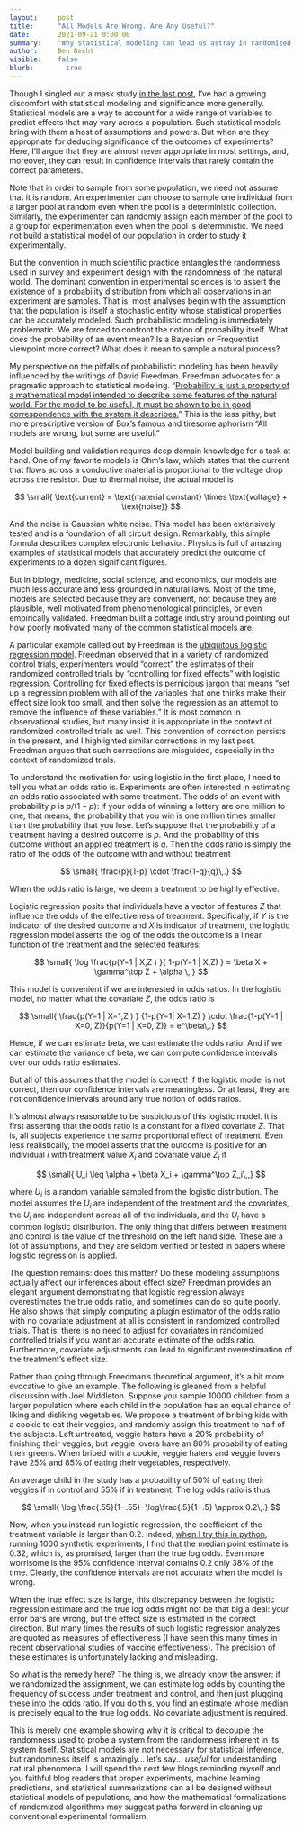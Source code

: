 ```yaml
---
layout:     post
title:      "All Models Are Wrong. Are Any Useful?"
date:       2021-09-21 0:00:00
summary:    "Why statistical modeling can lead us astray in randomized experiments."
author:     Ben Recht
visible:    false
blurb: 		  true
---
```


Though I singled out a mask study [in the last post](https://www.argmin.net/2021/09/13/effect-size/), I’ve had a growing discomfort with statistical modeling and significance more generally. Statistical models are a way to account for a wide range of variables to predict effects that may vary across a population. Such statistical models bring with them a host of assumptions and powers. But when are they appropriate for deducing significance of the outcomes of experiments? Here, I’ll argue that they are almost never appropriate in most settings, and, moreover, they can result in confidence intervals that rarely contain the correct parameters.

Note that in order to sample from some population, we need not assume that it is random. An experimenter can choose to sample one individual from a larger pool at random even when the pool is a deterministic collection. Similarly, the experimenter can randomly assign each member of the pool to a group for experimentation even when the pool is deterministic. We need not build a statistical model of our population in order to study it experimentally.

But the convention in much scientific practice entangles the randomness used in survey and experiment design with the randomness of the natural world. The dominant convention in experimental sciences is to assert the existence of a probability distribution from which all observations in an experiment are samples. That is, most analyses begin with the assumption that the population is itself a stochastic entity whose statistical properties can be accurately modeled. Such probabilistic modeling is immediately problematic. We are forced to confront the notion of probability itself. What does the probability of an event mean? Is a Bayesian or Frequentist viewpoint more correct? What does it mean to sample a natural process?

My perspective on the pitfalls of probabilistic modeling has been heavily influenced by the writings of David Freedman. Freedman advocates for a pragmatic approach to statistical modeling. “[Probability is just a property of a mathematical model intended to describe some features of the natural world. For the model to be useful, it must be shown to be in good correspondence with the system it describes.](https://www.stat.berkeley.edu/~stark/Preprints/611.pdf)” This is the less pithy, but more prescriptive version of Box’s famous and tiresome aphorism “All models are wrong, but some are useful.”

Model building and validation requires deep domain knowledge for a task at hand. One of my favorite models is Ohm’s law, which states that the current that flows across a conductive material is proportional to the voltage drop across the resistor. Due to thermal noise, the actual model is

$$
\small{
  \text{current} = \text{material constant} \times \text{voltage} + \text{noise}}
$$

And the noise is Gaussian white noise. This model has been extensively tested and is a foundation of all circuit design. Remarkably, this simple formula describes complex electronic behavior. Physics is full of amazing examples of statistical models that accurately predict the outcome of experiments to a dozen significant figures.

But in biology, medicine, social science, and economics, our models are much less accurate and less grounded in natural laws. Most of the time, models are selected because they are convenient, not because they are plausible, well motivated from phenomenological principles, or even empirically validated. Freedman built a cottage industry around pointing out how poorly motivated many of the common statistical models are.

A particular example called out by Freedman is the [ubiquitous logistic regression model](https://www.jstor.org/stable/27645896). Freedman observed that in a variety of randomized control trials, experimenters would “correct” the estimates of their randomized controlled trials by “controlling for fixed effects” with logistic regression. Controlling for fixed effects is pernicious jargon that means “set up a regression problem with all of the variables that one thinks make their effect size look too small, and then solve the regression as an attempt to remove the influence of these variables.” It is most common in observational studies, but many insist it is appropriate in the context of randomized controlled trials as well. This convention of correction persists in the present, and I highlighted similar corrections in my last post. Freedman argues that such corrections are misguided, especially in the context of randomized trials.

To understand the motivation for using logistic in the first place, I need to tell you what an odds ratio is. Experiments are often interested in estimating an odds ratio associated with some treatment. The odds of an event with probability $p$ is $p/(1-p)$: if your odds of winning a lottery are one million to one, that means, the probability that you win is one million times smaller than the probability that you lose. Let’s suppose that the probability of a treatment having a desired outcome is $p$. And the probability of this outcome without an applied treatment is $q$. Then the odds ratio is simply the ratio of the odds of the outcome with and without treatment

$$
\small{
\frac{p}{1-p} \cdot \frac{1-q}{q}\,.}
$$

When the odds ratio is large, we deem a treatment to be highly effective.

Logistic regression posits that individuals have a vector of features $Z$ that influence the odds of the effectiveness of treatment. Specifically, if $Y$ is the indicator of the desired outcome and $X$ is indicator of treatment, the logistic regression model asserts the log of the odds the outcome is a linear function of the treatment and the selected features:

$$
\small{
\log  \frac{p(Y=1 | X,Z ) }{ 1-p(Y=1 | X,Z) } = \beta X + \gamma^\top Z + \alpha \,.}
$$

This model is convenient if we are interested in odds ratios. In the logistic model, no matter what the covariate $Z$, the odds ratio is

$$
\small{
\frac{p(Y=1 | X=1,Z ) } {1-p(Y=1| X=1,Z) }  \cdot \frac{1-p(Y=1 | X=0, Z)}{p(Y=1 | X=0, Z)} = e^\beta\,.}
$$

Hence, if we can estimate beta, we can estimate the odds ratio. And if we can estimate the variance of beta, we can compute confidence intervals over our odds ratio estimates.

But all of this assumes that the model is correct! If the logistic model is not correct, then our confidence intervals are meaningless. Or at least, they are not confidence intervals around any true notion of odds ratios.

It’s almost always reasonable to be suspicious of this logistic model. It is first asserting that the odds ratio is a constant for a fixed covariate $Z$. That is, all subjects experience the same proportional effect of treatment. Even less realistically, the model asserts that the outcome is positive for an individual $i$ with treatment value $X_i$ and covariate value $Z_i$ if

$$
\small{
  U_i  \leq \alpha + \beta X_i + \gamma^\top Z_i\,,}
$$

where $U_i$ is a random variable sampled from the logistic distribution. The model assumes the $U_i$ are independent of the treatment and the covariates, the $U_i$ are independent across all of the individuals, and the $U_i$ have a common logistic distribution. The only thing that differs between treatment and control is the value of the threshold on the left hand side. These are a lot of assumptions, and they are seldom verified or tested in papers where logistic regression is applied.

The question remains: does this matter? Do these modeling assumptions actually affect our inferences about effect size? Freedman provides an elegant argument demonstrating that logistic regression always overestimates the true odds ratio, and sometimes can do so quite poorly. He also shows that simply computing a plugin estimator of the odds ratio with no covariate adjustment at all is consistent in randomized controlled trials. That is, there is no need to adjust for covariates in randomized controlled trials if you want an accurate estimate of the odds ratio. Furthermore, covariate adjustments can lead to significant overestimation of the treatment’s effect size.

Rather than going through Freedman’s theoretical argument, it’s a bit more evocative to give an example. The following is gleaned from a helpful discussion with Joel Middleton. Suppose you sample 10000 children from a larger population where each child in the population has an equal chance of liking and disliking vegetables. We propose a treatment of bribing kids with a cookie to eat their veggies, and randomly assign this treatment to half of the subjects. Left untreated, veggie haters have a 20% probability of finishing their veggies, but veggie lovers have an 80% probability of eating their greens. When bribed with a cookie, veggie haters and veggie lovers have 25% and 85% of eating their vegetables, respectively.

An average child in the study has a probability of 50% of eating their veggies if in control and 55% if in treatment. The log odds ratio is thus

$$
\small{
  \log \frac{.55}{1−.55}−\log\frac{.5}{1−.5} \approx 0.2\,.}
$$

Now, when you instead run logistic regression, the coefficient of the treatment variable is larger than 0.2. Indeed, [when I try this in python](https://nbviewer.jupyter.org/url/argmin.net/code/logistic_logodds_example.ipynb), running 1000 synthetic experiments, I find that the median point estimate is 0.32, which is, as promised, larger than the true log odds. Even more worrisome is the 95% confidence interval contains 0.2 only 38% of the time. Clearly, the confidence intervals are not accurate when the model is wrong.

When the true effect size is large, this discrepancy between the logistic regression estimate and the true log odds might not be that big a deal: your error bars are wrong, but the effect size is estimated in the correct direction. But many times the results of such logistic regression analyzes are quoted as measures of effectiveness (I have seen this many times in recent observational studies of vaccine effectiveness). The precision of these estimates is unfortunately lacking and misleading.

So what is the remedy here? The thing is, we already know the answer: if we randomized the assignment, we can estimate log odds by counting the frequency of success under treatment and control, and then just plugging these into the odds ratio. If you do this, you find an estimate whose median is precisely equal to the true log odds. No covariate adjustment is required.

This is merely one example showing why it is critical to decouple the randomness used to probe a system from the randomness inherent in its system itself. Statistical models are not necessary for statistical inference, but randomness itself is amazingly... let’s say... _useful_ for understanding natural phenomena. I will spend the next few blogs reminding myself and you faithful blog readers that proper experiments, machine learning predictions, and statistical summarizations can all be designed without statistical models of populations, and how the mathematical formalizations of randomized algorithms may suggest paths forward in cleaning up conventional experimental formalism.
